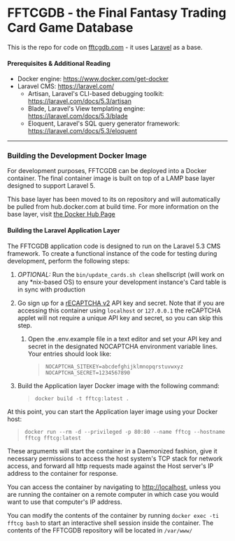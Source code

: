 # FFTCGDB - the Final Fantasy Trading Card Game Database
This is the repo for code on [fftcgdb.com](fftcgdb.com) - it uses [Laravel](https://laravel.com/) as a base.
#### Prerequisites & Additional Reading
- Docker engine: https://www.docker.com/get-docker
- Laravel CMS: https://laravel.com/
  - Artisan, Laravel's CLI-based debugging toolkit: https://laravel.com/docs/5.3/artisan
  - Blade, Laravel's View templating engine: https://laravel.com/docs/5.3/blade
  - Eloquent, Laravel's SQL query generator framework: https://laravel.com/docs/5.3/eloquent
-----
### Building the Development Docker Image
For development purposes, FFTCGDB can be deployed into a Docker container. The final container image is built on top of a LAMP base layer designed to support Laravel 5.

This base layer has been moved to its on repository and will automatically be pulled from hub.docker.com at build time. For more information on the base layer, visit [the Docker Hub Page](https://hub.docker.com/r/ikaruwa/lamp_base/)

#### Building the Laravel Application Layer
The FFTCGDB application code is designed to run on the Laravel 5.3 CMS framework. To create a functional instance of the code for testing during development, perform the following steps:

 1. *OPTIONAL:* Run the `bin/update_cards.sh clean` shellscript (will work on any *nix-based OS) to ensure your development instance's Card table is in sync with production
 2. Go sign up for a [rECAPTCHA v2](https://www.google.com/recaptcha/admin#list) API key and secret. Note that if you are accessing this container using `localhost` or `127.0.0.1` the reCAPTCHA applet will not require a unique API key and secret, so you can skip this step.
    1. Open the .env.example file in a text editor and set your API key and secret in the designated NOCAPTCHA environment variable lines. Your entries should look like:

       >`NOCAPTCHA_SITEKEY=abcdefghijklmnopqrstuvwxyz`
       >`NOCAPTCHA_SECRET=1234567890`

 3. Build the Application layer Docker image with the following command:

    >`docker build -t fftcg:latest .`

At this point, you can start the Application layer image using your Docker host:

> `docker run --rm -d --privileged -p 80:80 --name fftcg --hostname fftcg fftcg:latest`

These arguments will start the container in a Daemonized fashion, give it necessary permissions to access the host system's TCP stack for network access, and forward all http requests made against the Host server's IP address to the container for response.

You can access the container by navigating to [http://localhost](http://localhost), unless you are running the container on a remote computer in which case you would want to use that computer's IP address.

You can modify the contents of the container by running `docker exec -ti fftcg bash` to start an interactive shell session inside the container. The contents of the FFTCGDB repository will be located in `/var/www/`
